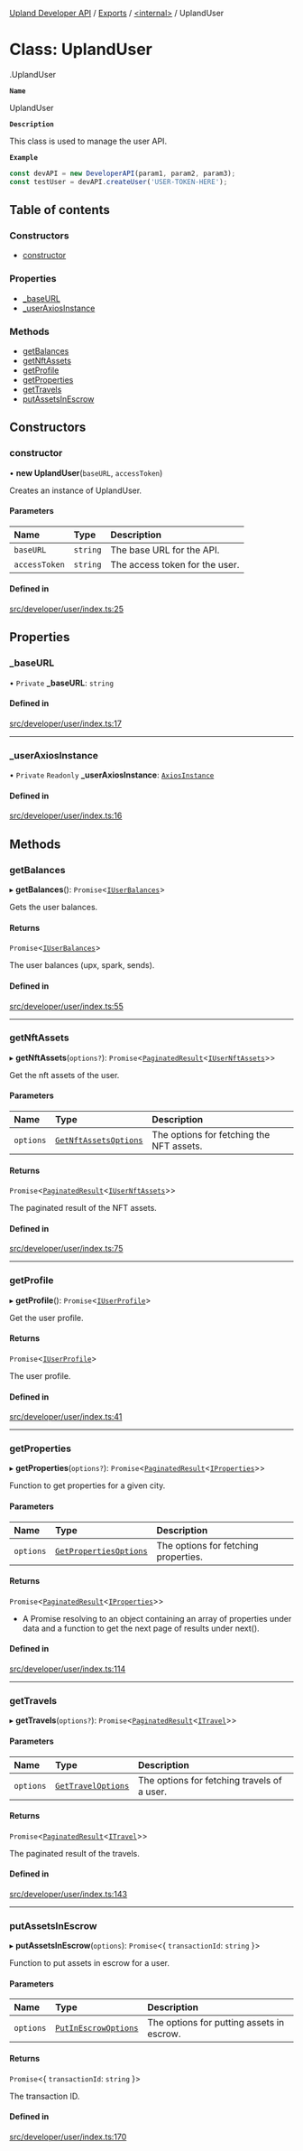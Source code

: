 [Upland Developer API](../README.md) / [Exports](../modules.md) / [<internal\>](../modules/internal_.md) / UplandUser

# Class: UplandUser

[<internal>](../modules/internal_.md).UplandUser

**`Name`**

UplandUser

**`Description`**

This class is used to manage the user API.

**`Example`**

```ts
const devAPI = new DeveloperAPI(param1, param2, param3);
const testUser = devAPI.createUser('USER-TOKEN-HERE');
```

## Table of contents

### Constructors

- [constructor](internal_.UplandUser.md#constructor)

### Properties

- [\_baseURL](internal_.UplandUser.md#_baseurl)
- [\_userAxiosInstance](internal_.UplandUser.md#_useraxiosinstance)

### Methods

- [getBalances](internal_.UplandUser.md#getbalances)
- [getNftAssets](internal_.UplandUser.md#getnftassets)
- [getProfile](internal_.UplandUser.md#getprofile)
- [getProperties](internal_.UplandUser.md#getproperties)
- [getTravels](internal_.UplandUser.md#gettravels)
- [putAssetsInEscrow](internal_.UplandUser.md#putassetsinescrow)

## Constructors

### constructor

• **new UplandUser**(`baseURL`, `accessToken`)

Creates an instance of UplandUser.

#### Parameters

| Name | Type | Description |
| :------ | :------ | :------ |
| `baseURL` | `string` | The base URL for the API. |
| `accessToken` | `string` | The access token for the user. |

#### Defined in

[src/developer/user/index.ts:25](https://github.com/IIKris/upland-api-wrapper/blob/30ebe98/src/developer/user/index.ts#L25)

## Properties

### \_baseURL

• `Private` **\_baseURL**: `string`

#### Defined in

[src/developer/user/index.ts:17](https://github.com/IIKris/upland-api-wrapper/blob/30ebe98/src/developer/user/index.ts#L17)

___

### \_userAxiosInstance

• `Private` `Readonly` **\_userAxiosInstance**: [`AxiosInstance`](../interfaces/internal_.AxiosInstance.md)

#### Defined in

[src/developer/user/index.ts:16](https://github.com/IIKris/upland-api-wrapper/blob/30ebe98/src/developer/user/index.ts#L16)

## Methods

### getBalances

▸ **getBalances**(): `Promise`<[`IUserBalances`](../interfaces/internal_.IUserBalances.md)\>

Gets the user balances.

#### Returns

`Promise`<[`IUserBalances`](../interfaces/internal_.IUserBalances.md)\>

The user balances (upx, spark, sends).

#### Defined in

[src/developer/user/index.ts:55](https://github.com/IIKris/upland-api-wrapper/blob/30ebe98/src/developer/user/index.ts#L55)

___

### getNftAssets

▸ **getNftAssets**(`options?`): `Promise`<[`PaginatedResult`](../modules/internal_.md#paginatedresult)<[`IUserNftAssets`](../interfaces/internal_.IUserNftAssets.md)\>\>

Get the nft assets of the user.

#### Parameters

| Name | Type | Description |
| :------ | :------ | :------ |
| `options` | [`GetNftAssetsOptions`](../interfaces/internal_.GetNftAssetsOptions.md) | The options for fetching the NFT assets. |

#### Returns

`Promise`<[`PaginatedResult`](../modules/internal_.md#paginatedresult)<[`IUserNftAssets`](../interfaces/internal_.IUserNftAssets.md)\>\>

The paginated result of the NFT assets.

#### Defined in

[src/developer/user/index.ts:75](https://github.com/IIKris/upland-api-wrapper/blob/30ebe98/src/developer/user/index.ts#L75)

___

### getProfile

▸ **getProfile**(): `Promise`<[`IUserProfile`](../interfaces/internal_.IUserProfile.md)\>

Get the user profile.

#### Returns

`Promise`<[`IUserProfile`](../interfaces/internal_.IUserProfile.md)\>

The user profile.

#### Defined in

[src/developer/user/index.ts:41](https://github.com/IIKris/upland-api-wrapper/blob/30ebe98/src/developer/user/index.ts#L41)

___

### getProperties

▸ **getProperties**(`options?`): `Promise`<[`PaginatedResult`](../modules/internal_.md#paginatedresult)<[`IProperties`](../interfaces/internal_.IProperties-1.md)\>\>

Function to get properties for a given city.

#### Parameters

| Name | Type | Description |
| :------ | :------ | :------ |
| `options` | [`GetPropertiesOptions`](../interfaces/internal_.GetPropertiesOptions-1.md) | The options for fetching properties. |

#### Returns

`Promise`<[`PaginatedResult`](../modules/internal_.md#paginatedresult)<[`IProperties`](../interfaces/internal_.IProperties-1.md)\>\>

- A Promise resolving to an object containing an array of properties under data and a function to get the next page of results under next().

#### Defined in

[src/developer/user/index.ts:114](https://github.com/IIKris/upland-api-wrapper/blob/30ebe98/src/developer/user/index.ts#L114)

___

### getTravels

▸ **getTravels**(`options?`): `Promise`<[`PaginatedResult`](../modules/internal_.md#paginatedresult)<[`ITravel`](../interfaces/internal_.ITravel.md)\>\>

#### Parameters

| Name | Type | Description |
| :------ | :------ | :------ |
| `options` | [`GetTravelOptions`](../interfaces/internal_.GetTravelOptions.md) | The options for fetching travels of a user. |

#### Returns

`Promise`<[`PaginatedResult`](../modules/internal_.md#paginatedresult)<[`ITravel`](../interfaces/internal_.ITravel.md)\>\>

The paginated result of the travels.

#### Defined in

[src/developer/user/index.ts:143](https://github.com/IIKris/upland-api-wrapper/blob/30ebe98/src/developer/user/index.ts#L143)

___

### putAssetsInEscrow

▸ **putAssetsInEscrow**(`options`): `Promise`<{ `transactionId`: `string`  }\>

Function to put assets in escrow for a user.

#### Parameters

| Name | Type | Description |
| :------ | :------ | :------ |
| `options` | [`PutInEscrowOptions`](../interfaces/internal_.PutInEscrowOptions.md) | The options for putting assets in escrow. |

#### Returns

`Promise`<{ `transactionId`: `string`  }\>

The transaction ID.

#### Defined in

[src/developer/user/index.ts:170](https://github.com/IIKris/upland-api-wrapper/blob/30ebe98/src/developer/user/index.ts#L170)
